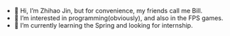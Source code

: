 - 👋 Hi, I’m Zhihao Jin, but for convenience, my friends call me Bill. 
- 👀 I’m interested in programming(obviously), and also in the FPS games.
- 🌱 I’m currently learning the Spring and looking for internship.

<!---
jzh-Bill/jzh-Bill is a ✨ special ✨ repository because its `README.md` (this file) appears on your GitHub profile.
You can click the Preview link to take a look at your changes.
--->
